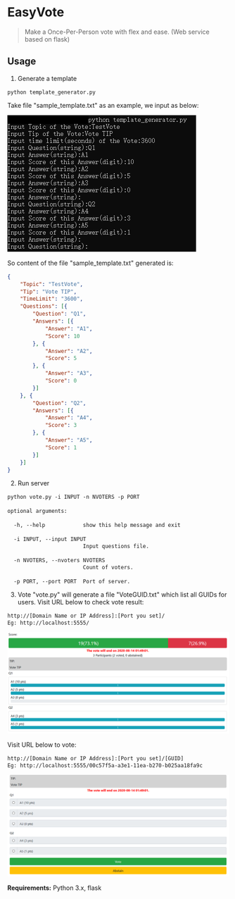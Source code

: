 ﻿# EasyVote

> Make a Once-Per-Person vote with flex and ease. (Web service based on flask)

## Usage
1. Generate a template
```shell
python template_generator.py
```
Take file "sample_template.txt" as an example, we input as below:

![sample_generator](./sample_generator.png)

So content of the file "sample_template.txt" generated is:
```json
{
	"Topic": "TestVote",
	"Tip": "Vote TIP",
	"TimeLimit": "3600",
	"Questions": [{
		"Question": "Q1",
		"Answers": [{
			"Answer": "A1",
			"Score": 10
		}, {
			"Answer": "A2",
			"Score": 5
		}, {
			"Answer": "A3",
			"Score": 0
		}]
	}, {
		"Question": "Q2",
		"Answers": [{
			"Answer": "A4",
			"Score": 3
		}, {
			"Answer": "A5",
			"Score": 1
		}]
	}]
}
```
2. Run server
```shell
python vote.py -i INPUT -n NVOTERS -p PORT

optional arguments:

  -h, --help            show this help message and exit

  -i INPUT, --input INPUT
                        Input questions file.

  -n NVOTERS, --nvoters NVOTERS
                        Count of voters.

  -p PORT, --port PORT  Port of server.
```
3. Vote
"vote.py" will generate a file "VoteGUID.txt" which list all GUIDs for users.
Visit URL below to check vote result:
```
http://[Domain Name or IP Address]:[Port you set]/
Eg: http://localhost:5555/
```
![sample_result](./sample_result.png)

Visit URL below to vote:
```
http://[Domain Name or IP Address]:[Port you set]/[GUID]
Eg: http://localhost:5555/00c57f5a-a3e1-11ea-b270-b025aa18fa9c
```
![sample_vote](./sample_vote.png)

**Requirements:**
Python 3.x, flask